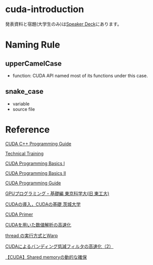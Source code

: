 # cuda-introduction
発表資料と宿題(大学生のみ)は[Speaker Deck](https://speakerdeck.com/superhotdogcat/cudawohong-rou)にあります。
# Naming Rule
## upperCamelCase
- function: CUDA API named most of its functions under this case.
## snake_case
- variable
- source file
# Reference
<p><a href="https://docs.nvidia.com/cuda/cuda-c-programming-guide/index.html">CUDA C++ Programming Guide</a></p>
<p><a href="https://www.nvidia.co.jp/docs/IO/59373/VolumeI.pdf">Technical Training</a></p>
<p><a href="https://http.download.nvidia.com/developer/cuda/jp/CUDA_Programming_Basics_PartI_jp.pdf">CUDA Programming Basics I</a></p>
<p><a href="https://http.download.nvidia.com/developer/cuda/jp/CUDA_Programming_Basics_PartII_jp.pdf">CUDA Programming Basics II</a></p>
<p><a href="https://www.nvidia.co.jp/docs/IO/51174/NVIDIA_CUDA_Programming_Guide_1.1_JPN.pdf">CUDA Programming Guide</a></p>
<p><a href="https://www.gsic.titech.ac.jp/supercon/main/attwiki/index.php?plugin=attach&refer=SupercomputingContest2016&openfile=gpu-prog16-1ow.pdf">GPUプログラミング・基礎編 東京科学大(旧 東工大)</a></p>
<p><a href="https://co-crea.jp/wp-content/uploads/2016/07/File_2.pdf">CUDAの導入，CUDAの基礎 茨城大学</p>
<p><a href="https://tail-island.github.io/cuda-primer/">CUDA Primer</p>
<p><a href="https://www.butsuri.it-chiba.ac.jp/~yasutake/matter/tominaga.pdf">CUDAを用いた数値解析の高速化</a></p>
<p><a href="http://www.sim.gsic.titech.ac.jp/Japanese/GPU/pdf/20131226717065-474-0-30.pdf">thread の実行方式とWarp</a></p>
<p><a href="https://proc-cpuinfo.fixstars.com/2017/07/acceleration-of-reduce-banding-filter-by-cuda-02/">CUDAによるバンディング低減フィルタの高速化（2）</a></p>
<p><a href="https://yusuke-ujitoko.hatenablog.com/entry/2016/02/05/012618">【CUDA】Shared memoryの動的な確保</a></p>

